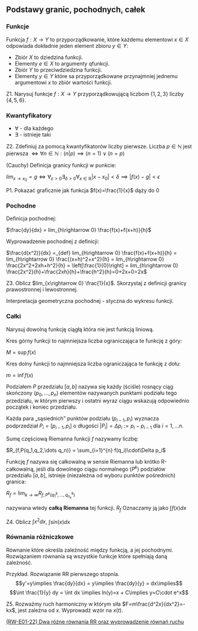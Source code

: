 ## Podstawy granic, pochodnych, całek

### Funkcje

Funkcja $f: X\rightarrow Y$ to przyporządkowanie, które każdemu elementowi $x\in X$ odpowiada dokładnie jeden element zbioru $y\in Y$:
- Zbiór $X$ to dziedzina funkcji.
- Elementy $e\in X$ to argumenty qfunkcji.
- Zbiór $Y$ to przeciwdziedzina funkcji.
- Elementy $y\in Y$ które sa przyporządkowane przynajmniej jednemu argumentowi $x$ to zbiór wartości funkcji.

Z1. Narysuj funkcje $f: X\rightarrow Y$ przyporządkowującą liczbom $\{1,2,3\}$ liczby $\{4,5,6\}$.

### Kwantyfikatory

- $\forall$ - dla każdego
- $\exists$ - istnieje taki


Z2. Zdefiniuj za pomocą kwantyfikatorów liczby pierwsze.
Liczba $p\in\mathbb{N}$ jest pierwsza $\iff \forall{n\in\mathbb{N}}: (n|p)\implies (n=1)\lor(n=p)$ 

(Cauchy) Definicja granicy funkcji w punkcie:

$lim_{x\rightarrow x_0} = g \iff \forall_{\varepsilon>0} \exists_{\delta>0} \forall_{x\in\mathbb{R}} |x-x_0|<\delta \implies |f(x)-g|<\epsilon$

P1. Pokazać graficznie jak funkcja $f(x)=\frac{1}{x}$ dąży do $0$

### Pochodne

Definicja pochodnej:

$\frac{dy}{dx} = lim_{h\rightarrow 0} \frac{f(x)+f(x+h)}{h}$

Wyprowadzenie pochodnej z definicji:

$\frac{d(x^2)}{dx} =_{def} lim_{h\rightarrow 0} \frac{f(x)+f(x+h)}{h} = lim_{h\rightarrow 0} \frac{(x+h)^2+x^2}{h} = lim_{h\rightarrow 0} \frac{2x^2+2xh+h^2}{h} = \left[\frac{1}{0}\right] = lim_{h\rightarrow 0} \frac{2x^2}{h}+\frac{2xh}{h}+\frac{h^2}{h}=0+2x+0=2x$ 

Z3. Oblicz $lim_{x\rightarrow 0} \frac{1}{x}$. Skorzystaj z definicji granicy prawostronnej i lewostronnej.

Interpretacja geometryczna pochodnej - styczna do wykresu funkcji.

### Całki

Narysuj dowolną funkcję ciągłą która nie jest funkcją liniową.

Kres górny funkcji to najmniejsza liczba ograniczająca te funkcję z góry:

$M = \sup f(x)$

Kres dolny funkcji to najmniejsza liczba ograniczająca te funkcję z dołu:

$m = \inf f(x)$

Podziałem $P$ przedziału $[a,b]$ nazywa się każdy (ściśle) rosnący ciąg skończony ${\displaystyle (p_{0},\dots ,p_{n})}$ elementów nazywanych punktami podziału tego przedziału, w którym pierwszy i ostatni wyraz ciągu wskazują odpowiednio początek i koniec przedziału.

Każda para „sąsiednich” punktów podziału ${\displaystyle (p_{i-1},p_{i})}$ wyznacza podprzedział ${\displaystyle P_{i}=[p_{i-1},p_{i}]}$ o długości ${\displaystyle |P_{i}|=\Delta p_{i}:=p_{i}-p_{i-1}}$ dla ${\displaystyle i=1,\dots n.}$

Sumę częściową Riemanna funkcji $f$ nazywamy liczbę:

$R_{f,P(q_1,q_2,\dots q_n)} = \sum_{i=1}^{n} f(q_i)\cdot\Delta p_i$

Funkcję $f$ nazywa się całkowalną w sensie Riemanna lub krótko R-całkowalną, jeśli dla dowolnego ciągu normalnego ${\displaystyle (P^{k})}$ podziałów przedziału $[a,b]$, istnieje (niezależna od wyboru punktów pośrednich) granica:

$R_{f}=\lim _{{k\to \infty }}R_{{f,P^{k}\left(q_{1}^{k},\dots ,q_{{n_{k}}}^{k}\right)}}$

nazywana wtedy **całką Riemanna** tej funkcji. $R_f$ Oznaczamy ją jako $\int f(x) dx$

Z4. Oblicz $\int x^2 dx$, $\int sin(x) dx$

### Równania różniczkowe

Równanie które określa zależność między funkcją, a jej pochodnymi. Rozwiązaniem równania są wszystkie funkcje które spełniają daną zależność.

Przykład. Rozwiązanie RR pierwszego stopnia.
$$y'=y\implies \frac{dy}{dx} = y\implies \frac{dy}{y} = dx\implies$$
$$\int \frac{1}{y} dy = \int dx \implies ln(y)=x + C\implies y=C\cdot e^x$$ 

Z5. Rozważmy ruch harmoniczny w którym siła $F=m\frac{d^2x}{dx^2}=-kx$, jest zależna od $x$. Wyprowadź wzór na $x(t)$.

[(RW-E01-22) Dwa różne równania RR oraz wyprowadzenie równań ruchu](https://github.com/ALO-PWr-Elektronika/Classes/blob/master/2022/other/differential.equations.md)